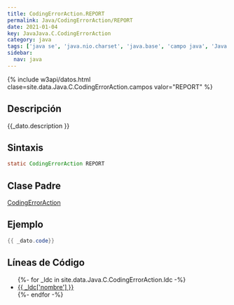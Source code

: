 ```yaml
---
title: CodingErrorAction.REPORT
permalink: Java/CodingErrorAction/REPORT
date: 2021-01-04
key: JavaJava.C.CodingErrorAction
category: java
tags: ['java se', 'java.nio.charset', 'java.base', 'campo java', 'Java 1.4']
sidebar: 
  nav: java
---
```


{% include w3api/datos.html clase=site.data.Java.C.CodingErrorAction.campos valor="REPORT" %}

## Descripción
{{_dato.description }}

## Sintaxis
~~~java
static CodingErrorAction REPORT
~~~

## Clase Padre
[CodingErrorAction](/Java/CodingErrorAction/)

## Ejemplo
~~~java
{{ _dato.code}}
~~~

## Líneas de Código
<ul>
{%- for _ldc in site.data.Java.C.CodingErrorAction.ldc -%}
   <li>
       <a href="{{_ldc['url'] }}">{{ _ldc['nombre'] }}</a>
   </li>
{%- endfor -%}
</ul>
